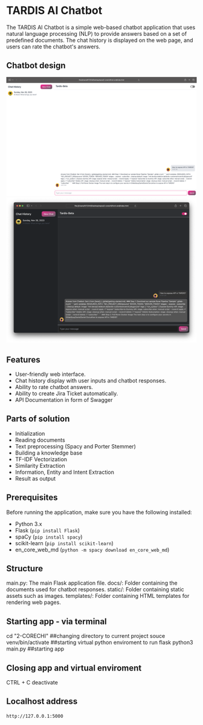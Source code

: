 # TARDIS AI Chatbot

The TARDIS AI Chatbot is a simple web-based chatbot application that uses natural language processing (NLP) to provide answers based on a set of predefined documents. The chat history is displayed on the web page, and users can rate the chatbot's answers.

## Chatbot design

![Design_white](design_white.png)
![Design_black](design_black.png)

## Features

- User-friendly web interface.
- Chat history display with user inputs and chatbot responses.
- Ability to rate chatbot answers.
- Ability to create Jira Ticket automatically.
- API Documentation in form of Swagger

## Parts of solution

- Initialization
- Reading documents
- Text preprocessing (Spacy and Porter Stemmer)
- Building a knowledge base
- TF-IDF Vectorization
- Similarity Extraction
- Information, Entity and Intent Extraction
- Result as output


## Prerequisites

Before running the application, make sure you have the following installed:

- Python 3.x
- Flask (`pip install Flask`)
- spaCy (`pip install spacy`)
- scikit-learn (`pip install scikit-learn`)
- en_core_web_md (`python -m spacy download en_core_web_md`)

## Structure

main.py: The main Flask application file.
docs/: Folder containing the documents used for chatbot responses.
static/: Folder containing static assets such as images.
templates/: Folder containing HTML templates for rendering web pages.

## Starting app - via terminal

cd "2-CORECHI" ##changing directory to current project
souce venv/bin/activate ##starting virtual python enviroment to run flask
python3 main.py ##starting app

## Closing app and virtual enviroment
CTRL + C 
deactivate

## Localhost address
```bash
http://127.0.0.1:5000
```
